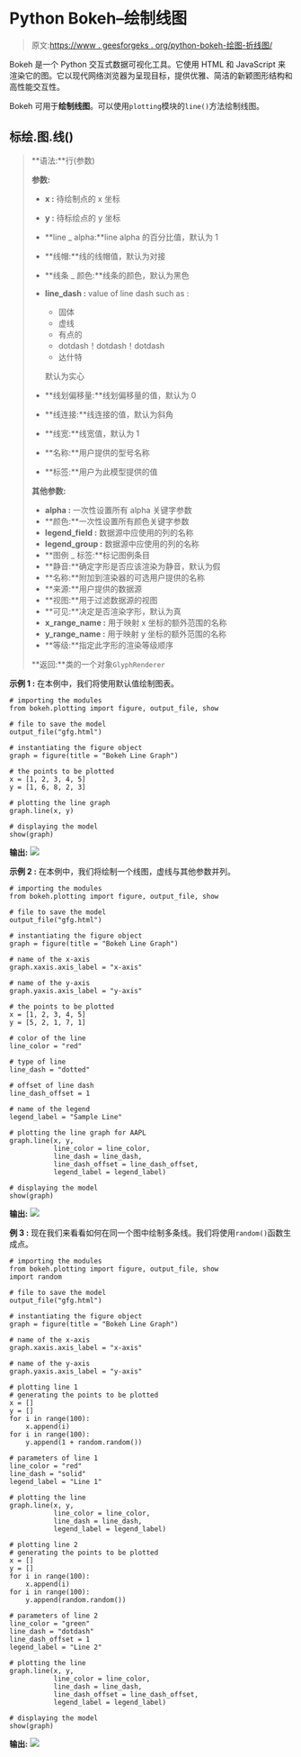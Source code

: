 # Python Bokeh–绘制线图

> 原文:[https://www . geesforgeks . org/python-bokeh-绘图-折线图/](https://www.geeksforgeeks.org/python-bokeh-plotting-a-line-graph/)

Bokeh 是一个 Python 交互式数据可视化工具。它使用 HTML 和 JavaScript 来渲染它的图。它以现代网络浏览器为呈现目标，提供优雅、简洁的新颖图形结构和高性能交互性。

Bokeh 可用于**绘制线图**。可以使用`plotting`模块的`line()`方法绘制线图。

## 标绘.图.线()

> **语法:**行(参数)
> 
> **参数:**
> 
> *   **x :** 待绘制点的 x 坐标
> *   **y :** 待标绘点的 y 坐标
> *   **line _ alpha:**line alpha 的百分比值，默认为 1
> *   **线帽:**线的线帽值，默认为对接
> *   **线条 _ 颜色:**线条的颜色，默认为黑色
> *   **line_dash :** value of line dash such as :
>     *   固体
>     *   虚线
>     *   有点的
>     *   dotdash！dotdash！dotdash
>     *   达什特
>     
>     默认为实心
>     
>     
> *   **线划偏移量:**线划偏移量的值，默认为 0
> *   **线连接:**线连接的值，默认为斜角
> *   **线宽:**线宽值，默认为 1
> *   **名称:**用户提供的型号名称
> *   **标签:**用户为此模型提供的值
> 
> **其他参数:**
> 
> *   **alpha :** 一次性设置所有 alpha 关键字参数
> *   **颜色:**一次性设置所有颜色关键字参数
> *   **legend_field :** 数据源中应使用的列的名称
> *   **legend_group :** 数据源中应使用的列的名称
> *   **图例 _ 标签:**标记图例条目
> *   **静音:**确定字形是否应该渲染为静音，默认为假
> *   **名称:**附加到渲染器的可选用户提供的名称
> *   **来源:**用户提供的数据源
> *   **视图:**用于过滤数据源的视图
> *   **可见:**决定是否渲染字形，默认为真
> *   **x_range_name :** 用于映射 x 坐标的额外范围的名称
> *   **y_range_name :** 用于映射 y 坐标的额外范围的名称
> *   **等级:**指定此字形的渲染等级顺序
> 
> **返回:**类的一个对象`GlyphRenderer`

**示例 1 :** 在本例中，我们将使用默认值绘制图表。

```
# importing the modules
from bokeh.plotting import figure, output_file, show

# file to save the model
output_file("gfg.html")

# instantiating the figure object
graph = figure(title = "Bokeh Line Graph")

# the points to be plotted
x = [1, 2, 3, 4, 5]
y = [1, 6, 8, 2, 3]

# plotting the line graph
graph.line(x, y)

# displaying the model
show(graph)
```

**输出:**
![](img/d04619b379cbb058b7c21915bb43337d.png)

**示例 2 :** 在本例中，我们将绘制一个线图，虚线与其他参数并列。

```
# importing the modules
from bokeh.plotting import figure, output_file, show

# file to save the model
output_file("gfg.html")

# instantiating the figure object
graph = figure(title = "Bokeh Line Graph")

# name of the x-axis
graph.xaxis.axis_label = "x-axis"

# name of the y-axis
graph.yaxis.axis_label = "y-axis"

# the points to be plotted
x = [1, 2, 3, 4, 5]
y = [5, 2, 1, 7, 1]

# color of the line
line_color = "red"

# type of line
line_dash = "dotted"

# offset of line dash
line_dash_offset = 1

# name of the legend
legend_label = "Sample Line"

# plotting the line graph for AAPL
graph.line(x, y,
           line_color = line_color,
           line_dash = line_dash,
           line_dash_offset = line_dash_offset,
           legend_label = legend_label)

# displaying the model
show(graph)
```

**输出:**
![](img/5b19334a2ae92a138e95e0fe70d6cb68.png)

**例 3 :** 现在我们来看看如何在同一个图中绘制多条线。我们将使用`random()`函数生成点。

```
# importing the modules
from bokeh.plotting import figure, output_file, show
import random

# file to save the model
output_file("gfg.html")

# instantiating the figure object
graph = figure(title = "Bokeh Line Graph")

# name of the x-axis
graph.xaxis.axis_label = "x-axis"

# name of the y-axis
graph.yaxis.axis_label = "y-axis"

# plotting line 1
# generating the points to be plotted
x = []
y = []
for i in range(100):
    x.append(i)
for i in range(100):
    y.append(1 + random.random())

# parameters of line 1
line_color = "red"
line_dash = "solid"
legend_label = "Line 1"

# plotting the line
graph.line(x, y,
           line_color = line_color,
           line_dash = line_dash,
           legend_label = legend_label)

# plotting line 2
# generating the points to be plotted
x = []
y = []
for i in range(100):
    x.append(i)
for i in range(100):
    y.append(random.random())

# parameters of line 2
line_color = "green"
line_dash = "dotdash"
line_dash_offset = 1
legend_label = "Line 2"

# plotting the line
graph.line(x, y,
           line_color = line_color,
           line_dash = line_dash,
           line_dash_offset = line_dash_offset,
           legend_label = legend_label)

# displaying the model
show(graph)
```

**输出:**
![](img/8575a6d41df57ca2e872df297b586d0b.png)